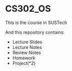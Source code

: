 # CS302_OS

This is the course in SUSTech

And this repository contains:

+ Lecture Slides
+ Lecture Notes
+ Review Notes
+ Homework
+ Project(*2)
